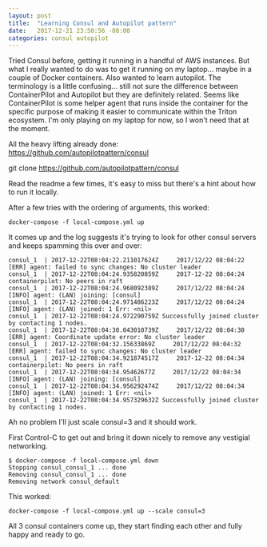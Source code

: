 ```yaml
---
layout: post
title:  "Learning Consul and Autopilot pattern"
date:   2017-12-21 23:50:56 -08:00
categories: consul autopilot
---
```


Tried Consul before, getting it running in a handful of AWS instances. But what I really wanted to do was to get it running on my laptop... maybe in a couple of Docker containers. Also wanted to learn autopilot. The terminology is a little confusing... still not sure the difference between ContainerPilot and Autopilot but they are definitely related. Seems like ContainerPilot is some helper agent that runs inside the container for the specific purpose of making it easier to communicate within the Triton ecosystem. I'm only playing on my laptop for now, so I won't need that at the moment.

All the heavy lifting already done: https://github.com/autopilotpattern/consul

git clone https://github.com/autopilotpattern/consul

Read the readme a few times, it's easy to miss but there's a hint about how to run it locally.

After a few tries with the ordering of arguments, this worked:

```docker-compose -f local-compose.yml up```

It comes up and the log suggests it's trying to look for other consul servers and keeps spamming this over and over:

```
consul_1  | 2017-12-22T08:04:22.211017624Z     2017/12/22 08:04:22 [ERR] agent: failed to sync changes: No cluster leader
consul_1  | 2017-12-22T08:04:24.935820859Z     2017-12-22 08:04:24 containerpilot: No peers in raft
consul_1  | 2017-12-22T08:04:24.968092389Z     2017/12/22 08:04:24 [INFO] agent: (LAN) joining: [consul]
consul_1  | 2017-12-22T08:04:24.971486223Z     2017/12/22 08:04:24 [INFO] agent: (LAN) joined: 1 Err: <nil>
consul_1  | 2017-12-22T08:04:24.972290759Z Successfully joined cluster by contacting 1 nodes.
consul_1  | 2017-12-22T08:04:30.043010739Z     2017/12/22 08:04:30 [ERR] agent: Coordinate update error: No cluster leader
consul_1  | 2017-12-22T08:04:32.15633869Z     2017/12/22 08:04:32 [ERR] agent: failed to sync changes: No cluster leader
consul_1  | 2017-12-22T08:04:34.921874517Z     2017-12-22 08:04:34 containerpilot: No peers in raft
consul_1  | 2017-12-22T08:04:34.95462677Z     2017/12/22 08:04:34 [INFO] agent: (LAN) joining: [consul]
consul_1  | 2017-12-22T08:04:34.956292474Z     2017/12/22 08:04:34 [INFO] agent: (LAN) joined: 1 Err: <nil>
consul_1  | 2017-12-22T08:04:34.957329632Z Successfully joined cluster by contacting 1 nodes.
```

Ah no problem I'll just scale consul=3 and it should work.

First Control-C to get out and bring it down nicely to remove any vestigial networking.

```
$ docker-compose -f local-compose.yml down
Stopping consul_consul_1 ... done
Removing consul_consul_1 ... done
Removing network consul_default
```

This worked:

```docker-compose -f local-compose.yml up --scale consul=3```

All 3 consul containers come up, they start finding each other and fully happy and ready to go.
